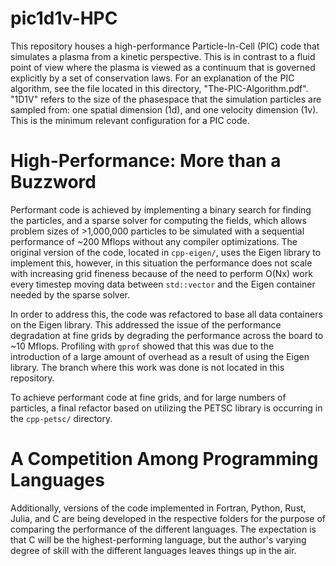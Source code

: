 # pic1d1v-HPC
This repository houses a high-performance Particle-In-Cell (PIC) code that simulates a plasma from a kinetic perspective. This is in contrast to a fluid point of view where the plasma is viewed as a continuum that is governed explicitly by a set of conservation laws. For an explanation of the PIC algorithm, see the file located in this directory, "The-PIC-Algorithm.pdf". "1D1V" refers to the size of the phasespace that the simulation particles are sampled from: one spatial dimension (1d), and one velocity dimension (1v). This is the minimum relevant configuration for a PIC code. 

# High-Performance: More than a Buzzword
Performant code is achieved by implementing a binary search for finding the particles, and a sparse solver for computing the fields, which allows problem sizes of >1,000,000 particles to be simulated with a sequential performance of ~200 Mflops without any compiler optimizations. The original version of the code, located in `cpp-eigen/`, uses the Eigen library to implement this, however, in this situation the performance does not scale with increasing grid fineness because of the need to perform O(Nx) work every timestep moving data between `std::vector` and the Eigen container needed by the sparse solver. 

In order to address this, the code was refactored to base all data containers on the Eigen library. This addressed the issue of the performance degradation at fine grids by degrading the performance across the board to ~10 Mflops. Profiling with `gprof` showed that this was due to the introduction of a large amount of overhead as a result of using the Eigen library. The branch where this work was done is not located in this repository.

To achieve performant code at fine grids, and for large numbers of particles, a final refactor based on utilizing the PETSC library is occurring in the `cpp-petsc/` directory.

# A Competition Among Programming Languages 
Additionally, versions of the code implemented in Fortran, Python, Rust, Julia, and C are being developed in the respective folders for the purpose of comparing the performance of the different languages. The expectation is that C will be the highest-performing language, but the author's varying degree of skill with the different languages leaves things up in the air.
